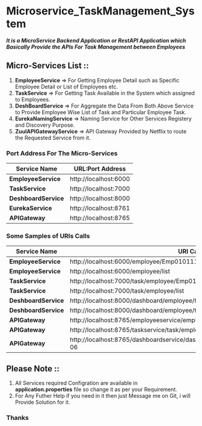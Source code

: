 # Microservice_TaskManagement_System

***It is a MicroService Backend Application or RestAPI Application which Basically Provide the APIs For Task Management between Employees***

## Micro-Services List ::

  1. **EmployeeService** => For Getting Employee Detail such as Specific Employee Detail or List of Employees etc.
  2. **TaskService** => For Getting Task Available in the System which assigned to Employees.
  3. **DeshBoardService** => For Aggregate the Data From Both Above Service to Provide Employee Wise List of Task and Particular Employee Task.
  4. **EurekaNamingService** => Naming Service for Other Services Registery and Discovery Purpose.
  5. **ZuulAPIGatewayService** => API Gateway Provided by Netflix to route the Requested Service from it.
  
### Port Address For The Micro-Services

| **Service Name**  | **URL:Port Address** |
| ------------- | ------------- |
| **EmployeeService**  | http://localhost:6000  |
| **TaskService**  | http://localhost:7000  |
| **DeshboardService**  | http://localhost:8000 |
| **EurekaService**  | http://localhost:8761  |
| **APIGateway**  | http://localhost:8765  |


### Some Samples of URIs Calls

| **Service Name** | **URI Calls**  |
| ------------- |------------- |
| **EmployeeService**  | http://localhost:6000/employee/Emp010111-03 |
| **EmployeeService**  | http://localhost:6000/employee/list |
| **TaskService**  | http://localhost:7000/task/employee/Emp010111-04 |
| **TaskService**  | http://localhost:7000/task/employee/list |
| **DeshboardService**  | http://localhost:8000/dashboard/employee/task_list/Emp010111-06 |
| **DeshboardService**  | http://localhost:8000/dashboard/employee/task_list |
| **APIGateway**  | http://localhost:8765/employeeservice/employee/Emp010111-03 |
| **APIGateway**  | http://localhost:8765/taskservice/task/employee/Emp010111-04  |
| **APIGateway**  | http://localhost:8765/dashboardservice/dashboard/employee/task_list/Emp010111-06  |


## Please Note ::
  1. All Services required Configration are available in **application.properties** file so change it as per your Requirement.
  2. For Any Futher Help if you need in it then just Message me on Git, i will Provide Solution for it.


### Thanks 
